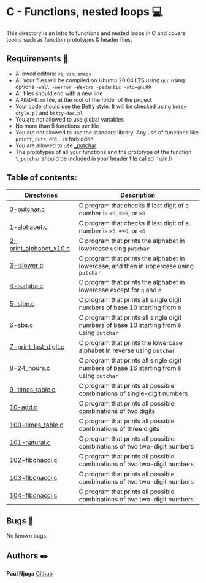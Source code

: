 # C - Functions, nested loops :computer:
This directory is an intro to functions and nested loops in C and covers topics such as function prototypes & header files.

## Requirements :bookmark_tabs:
* Allowed editors: ```vi```, ```vim```, ```emacs```
* All your files will be compiled on Ubuntu 20.04 LTS using ```gcc``` using options ```-wall -werror -Wextra -pedantic -std=gnu89```
* All files should end with a new line
* A ```README.md``` file, at the root of the folder of the project
* Your code should use the Betty style. It will be checked using ```betty-style.pl``` and ```betty-doc.pl```
* You are not allowed to use global variables
* No more than 5 functions per file
* You are not allowed to use the standard library. Any use of functions like ```printf```, ```puts```, etc… is forbidden
* You are allowed to use [_putchar](https://github.com/holbertonschool/_putchar.c/blob/master/_putchar.c)
* The prototypes of all your functions and the prototype of the function ```\_putchar``` should be included in your header file called main.h

## Table of contents:
Directories | Description
----------- | -----------
[0-putchar.c](./0-putchar.c) | C program that checks if last digit of a number is ```<0```, ```==0```, or ```>0```
[1-alphabet.c](./1-alphabet.c) | C program that checks if last digit of a number is ```>5```, ```==0```, or ```<6```
[2-print_alphabet_x10.c](./2-print_alphabet_x10.c) | C program that prints the alphabet in lowercase using ```putchar```
[3-islower.c](./3-islower.c) | C program that prints the alphabet in lowercase, and then in uppercase using ```putchar```
[4-isalpha.c](./4-isalpha.c) | C program that prints the alphabet in lowercase except for ```q``` and ```e```
[5-sign.c](./5-sign.c) | C program that prints all single digit numbers of base 10 starting from ```0```
[6-abs.c](./6-abs.c) | C program that prints all single digit numbers of base 10 starting from ```0``` using ```putchar```
[7-print_last_digit.c](./7-print_last_digit.c) | C program that prints the lowercase alphabet in reverse using ```putchar```
[8-24_hours.c](./8-24_hours.c) | C program that prints all single digit numbers of base 16 starting from ```0``` using ```putchar```
[9-times_table.c](./9-times_table.c) | C program that prints all possible combinations of single-digit numbers
[10-add.c](./10-add.c) | C program that prints all possible combinations of two digits
[100-times_table.c](./100-times_table.c) | C program that prints all possible combinations of three digits
[101-natural.c](./101-natural.c) | C program that prints all possible combinations of two two-digit numbers
[102-fibonacci.c](./102-fibonacci.c) | C program that prints all possible combinations of two two-digit numbers
[103-fibonacci.c](./103-fibonacci.c) | C program that prints all possible combinations of two two-digit numbers
[104-fibonacci.c](./104-fibonacci.c) | C program that prints all possible combinations of two two-digit numbers

## Bugs :loudspeaker:
No known bugs.


## Authors :black_nib:
**Paul Njuga** [Github](https://github.com/Paul-Njuga)
